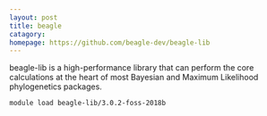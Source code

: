 ```yaml
---
layout: post
title: beagle
catagory:  
homepage: https://github.com/beagle-dev/beagle-lib
---
```

beagle-lib is a high-performance library that can perform the core calculations at the heart of most Bayesian and Maximum Likelihood phylogenetics packages.
```
module load beagle-lib/3.0.2-foss-2018b
```

